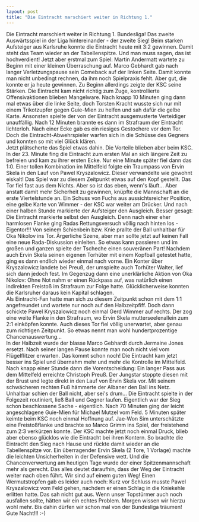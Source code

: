 ```yaml
---
layout: post
title: "Die Eintracht marschiert weiter in Richtung 1."
---
```


Die Eintracht marschiert weiter in Richtung 1. Bundesliga! Das zweite Auswärtsspiel in der Liga hintereinander - der zweite Sieg! Beim starken Aufsteiger aus Karlsruhe konnte die Eintracht heute mit 3:2 gewinnen. Damit steht das Team wieder an der Tabellenspitze. Und man muss sagen, das ist hochverdient! Jetzt aber erstmal zum Spiel: Martin Andermatt wartete zu Beginn mit einer kleinen Überraschung auf. Marco Gebhardt gab nach langer Verletzungspause sein Comeback auf der linken Seite. Damit konnte man nicht unbedingt rechnen, da ihm noch Spielpraxis fehlt. Aber gut, die konnte er ja heute gewinnen. Zu Beginn allerdings zeigte der KSC seine Stärken. Die Eintracht kam nicht richtig zum Zuge, kontrollierte Offensivaktionen blieben Mangelware. Nach knapp 10 Minuten ging dann mal etwas über die linke Seite, doch Torsten Kracht wusste sich nur mit einem Trikotzupfer gegen Guie-Mien zu helfen und sah dafür die gelbe Karte. Ansonsten spielte der von der Eintracht ausgemusterte Verteidiger unauffällig. Nach 12 Minuten brannte es dann im Strafraum der Eintracht lichterloh. Nach einer Ecke gab es ein riesiges Gestochere vor dem Tor. Doch die Eintracht-Abwehrspieler warfen sich in die Schüsse des Gegners und konnten so mit viel Glück klären.  
Jetzt plätscherte das Spiel etwas dahin. Die Vorteile blieben aber beim KSC. In der 23. Minute fing die Eintracht zum ersten Mal an sich längere Zeit zu befreien und kam zu ihrer ersten Ecke. Nur eine Minute später fiel dann das 1:0. Einer tollen Kombination im Mittelfeld folgte ein Traumpass von Ervin Skela in den Lauf von Pawel Kryszalowicz. Dieser verwandelte wie gewohnt eiskalt! Das Spiel war zu diesem Zeitpunkt etwas auf den Kopf gestellt. Das Tor fiel fast aus dem Nichts. Aber so ist das eben, wenn's läuft... Aber anstatt damit mehr Sicherheit zu gewinnen, knüpfte die Mannschaft an die erste Viertelstunde an. Ein Schuss von Fuchs aus aussichtsreicher Position, eine gelbe Karte von Wimmer - der KSC war weiter am Drücker. Und nach einer halben Stunde markierte der Aufsteiger den Ausgleich. Besser gesagt: Die Eintracht markierte selbst den Ausgleich. Denn nach einer eher harmlosen Flanke ging Radas Rettungsversuch völlig nach hinten los - Eigentor!!! Von seinem Schienbein bzw. Knie prallte der Ball unhaltbar für Oka Nikolov ins Tor. Ärgerliche Szene, aber man sollte jetzt auf keinen Fall eine neue Rada-Diskussion einleiten. So etwas kann passieren und im großen und ganzen spielte der Tscheche einen souveränen Part! Nachdem auch Ervin Skela seinen eigenen Torhüter mit einem Kopfball getestet hatte, ging es dann endlich wieder einmal nach vorne. Ein Konter über Kryszalowicz landete bei Preuß, der umspielte auch Torhüter Walter, lief sich dann jedoch fest. Im Gegenzug dann eine unerklärliche Aktion von Oka Nikolov: Ohne Not nahm er einen Rückpass auf, was natürlich einen indirekten Freistoß im Strafraum zur Folge hatte. Glücklicherweise konnten die Karlsruher daraus kein Kapital schlagen.  
Als Eintracht-Fan hatte man sich zu diesem Zeitpunkt schon mit dem 1:1 angefreundet und wartete nur noch auf den Halbzeitpfiff. Doch dann schickte Pawel Kryszalowicz noch einmal Gerd Wimmer auf rechts. Der zog eine weite Flanke in den Strafraum, wo Ervin Skela mutterseelenallein zum 2:1 einköpfen konnte. Auch dieses Tor fiel völlig unerwartet, aber genau zum richtigen Zeitpunkt. So etwas nennt man wohl hundertprozentige Chancenauswertung...  
In der Halbzeit wurde der blasse Marco Gebhardt durch Jermaine Jones ersetzt. Nach seiner langen Pause konnte man noch nicht viel vom Flügelflitzer erwarten. Das kommt schon noch! Die Eintracht kam jetzt besser ins Spiel und übernahm mehr und mehr die Kontrolle im Mittelfeld. Nach knapp einer Stunde dann die Vorentscheidung: Ein langer Pass aus dem Mittelfeld erreichte Christoph Preuß. Der Jungstar stoppte diesen mit der Brust und legte direkt in den Lauf von Ervin Skela vor. Mit seinem schwächeren rechten Fuß hämmerte der Albaner den Ball ins Netz. Unhaltbar schien der Ball nicht, aber sei's drum... Die Eintracht spielte in der Folgezeit routiniert, ließ Ball und Gegner laufen. Eigentlich war der Sieg schon beschlossene Sache - eigentlich. Nach 70 Minuten ging der leicht angeschlagene Guie-Mien für Michael Mutzel vom Feld. 5 Minuten später keimte beim KSC noch einmal Hoffnung auf. Jae-Won Sim unterschätzte eine Freistoßflanke und brachte so Marco Grimm ins Spiel, der freistehend zum 2:3 verkürzen konnte. Der KSC machte jetzt noch einmal Druck, blieb aber ebenso glücklos wie die Eintracht bei ihren Kontern. So brachte die Eintracht den Sieg nach Hause und rückte damit wieder an die Tabellenspitze vor. Ein überragender Ervin Skela (2 Tore, 1 Vorlage) machte die leichten Unsicherheiten in der Defensive wett. Und die Chancenverwertung am heutigen Tage wurde der einer Spitzenmannschaft mehr als gerecht. Das alles deutet daraufhin, dass der Weg der Eintracht weiter nach oben führt. Wir sind auf einem guten Weg! Einen Wermutstropfen gab es leider auch noch: Kurz vor Schluss musste Pawel Kryszalowicz vom Feld gehen, nachdem er einen Schlag in die Kniekehle erlitten hatte. Das sah nicht gut aus. Wenn unser Topstürmer auch noch ausfallen sollte, hätten wir ein echtes Problem. Morgen wissen wir hierzu wohl mehr. Bis dahin dürfen wir schon mal von der Bundesliga träumen! Gute Nacht!!! :-)
